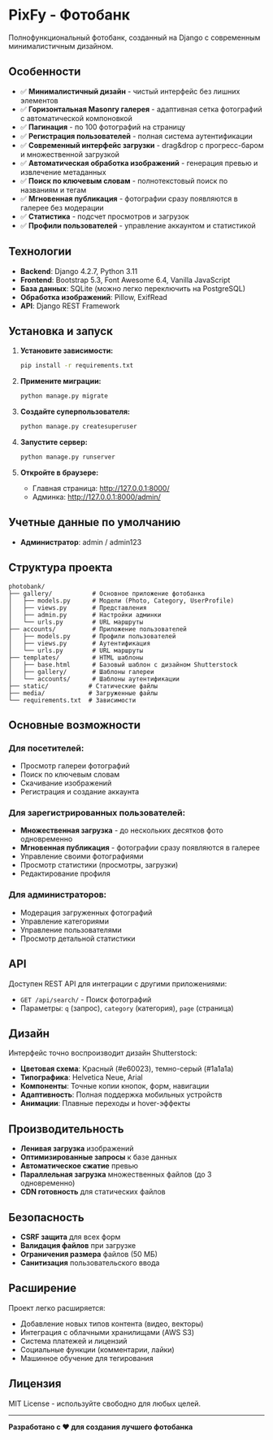 # PixFy - Фотобанк

Полнофункциональный фотобанк, созданный на Django с современным минималистичным дизайном.

## Особенности

- ✅ **Минималистичный дизайн** - чистый интерфейс без лишних элементов
- ✅ **Горизонтальная Masonry галерея** - адаптивная сетка фотографий с автоматической компоновкой
- ✅ **Пагинация** - по 100 фотографий на страницу
- ✅ **Регистрация пользователей** - полная система аутентификации
- ✅ **Современный интерфейс загрузки** - drag&drop с прогресс-баром и множественной загрузкой
- ✅ **Автоматическая обработка изображений** - генерация превью и извлечение метаданных
- ✅ **Поиск по ключевым словам** - полнотекстовый поиск по названиям и тегам
- ✅ **Мгновенная публикация** - фотографии сразу появляются в галерее без модерации
- ✅ **Статистика** - подсчет просмотров и загрузок
- ✅ **Профили пользователей** - управление аккаунтом и статистикой

## Технологии

- **Backend**: Django 4.2.7, Python 3.11
- **Frontend**: Bootstrap 5.3, Font Awesome 6.4, Vanilla JavaScript
- **База данных**: SQLite (можно легко переключить на PostgreSQL)
- **Обработка изображений**: Pillow, ExifRead
- **API**: Django REST Framework

## Установка и запуск

1. **Установите зависимости:**
   ```bash
   pip install -r requirements.txt
   ```

2. **Примените миграции:**
   ```bash
   python manage.py migrate
   ```

3. **Создайте суперпользователя:**
   ```bash
   python manage.py createsuperuser
   ```

4. **Запустите сервер:**
   ```bash
   python manage.py runserver
   ```

5. **Откройте в браузере:**
   - Главная страница: http://127.0.0.1:8000/
   - Админка: http://127.0.0.1:8000/admin/

## Учетные данные по умолчанию

- **Администратор**: admin / admin123

## Структура проекта

```
photobank/
├── gallery/           # Основное приложение фотобанка
│   ├── models.py      # Модели (Photo, Category, UserProfile)
│   ├── views.py       # Представления
│   ├── admin.py       # Настройки админки
│   └── urls.py        # URL маршруты
├── accounts/          # Приложение пользователей
│   ├── models.py      # Профили пользователей
│   ├── views.py       # Аутентификация
│   └── urls.py        # URL маршруты
├── templates/         # HTML шаблоны
│   ├── base.html      # Базовый шаблон с дизайном Shutterstock
│   ├── gallery/       # Шаблоны галереи
│   └── accounts/      # Шаблоны аутентификации
├── static/           # Статические файлы
├── media/            # Загруженные файлы
└── requirements.txt  # Зависимости
```

## Основные возможности

### Для посетителей:
- Просмотр галереи фотографий
- Поиск по ключевым словам
- Скачивание изображений
- Регистрация и создание аккаунта

### Для зарегистрированных пользователей:
- **Множественная загрузка** - до нескольких десятков фото одновременно
- **Мгновенная публикация** - фотографии сразу появляются в галерее
- Управление своими фотографиями
- Просмотр статистики (просмотры, загрузки)
- Редактирование профиля

### Для администраторов:
- Модерация загруженных фотографий
- Управление категориями
- Управление пользователями
- Просмотр детальной статистики

## API

Доступен REST API для интеграции с другими приложениями:

- `GET /api/search/` - Поиск фотографий
- Параметры: `q` (запрос), `category` (категория), `page` (страница)

## Дизайн

Интерфейс точно воспроизводит дизайн Shutterstock:

- **Цветовая схема**: Красный (#e60023), темно-серый (#1a1a1a)
- **Типографика**: Helvetica Neue, Arial
- **Компоненты**: Точные копии кнопок, форм, навигации
- **Адаптивность**: Полная поддержка мобильных устройств
- **Анимации**: Плавные переходы и hover-эффекты

## Производительность

- **Ленивая загрузка** изображений
- **Оптимизированные запросы** к базе данных
- **Автоматическое сжатие** превью
- **Параллельная загрузка** множественных файлов (до 3 одновременно)
- **CDN готовность** для статических файлов

## Безопасность

- **CSRF защита** для всех форм
- **Валидация файлов** при загрузке
- **Ограничения размера** файлов (50 МБ)
- **Санитизация** пользовательского ввода

## Расширение

Проект легко расширяется:

- Добавление новых типов контента (видео, векторы)
- Интеграция с облачными хранилищами (AWS S3)
- Система платежей и лицензий
- Социальные функции (комментарии, лайки)
- Машинное обучение для тегирования

## Лицензия

MIT License - используйте свободно для любых целей.

---

**Разработано с ❤️ для создания лучшего фотобанка**
